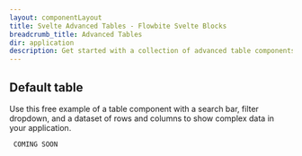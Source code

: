 ```yaml
---
layout: componentLayout
title: Svelte Advanced Tables - Flowbite Svelte Blocks
breadcrumb_title: Advanced Tables
dir: application
description: Get started with a collection of advanced table components based on multiple layouts and styles to show a complex set of data using rows and columns built with Tailwind CSS.
---
```


## Default table
Use this free example of a table component with a search bar, filter dropdown, and a dataset of rows and columns to show complex data in your application.


```svelte example hideOutput
 COMING SOON
```
